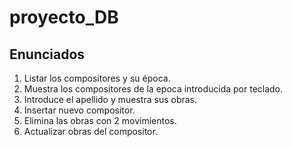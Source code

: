 # proyecto_DB

## Enunciados

1. Listar los compositores y su época.
2. Muestra los compositores de la epoca introducida por teclado.
3. Introduce el apellido y muestra sus obras.
4. Insertar nuevo compositor.
5. Elimina las obras con 2 movimientos.
6. Actualizar obras del compositor. 
